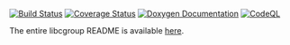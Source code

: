[![Build Status](https://github.com/libcgroup/libcgroup/workflows/Continuous%20Integration/badge.svg)](https://github.com/libcgroup/libcgroup/actions)
[![Coverage Status](https://coveralls.io/repos/github/libcgroup/libcgroup/badge.png)](https://coveralls.io/github/libcgroup/libcgroup)
[![Doxygen Documentation](https://img.shields.io/badge/Documentation-Doxygen-green.svg)](https://libcgroup.github.io/libcgroup/)
[![CodeQL](https://github.com/libcgroup/libcgroup/actions/workflows/codeql-analysis.yml/badge.svg?branch=main)](https://github.com/libcgroup/libcgroup/actions/workflows/codeql-analysis.yml/badge.svg?branch=main)

The entire libcgroup README is available [here](README).
